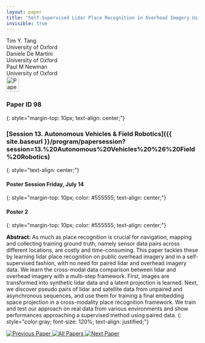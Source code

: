 ```yaml
---
layout: paper
title: "Self-Supervised Lidar Place Recognition in Overhead Imagery Using Unpaired Data"
invisible: true
---
```

<div class="paper-authors">
<div class="paper-author-box">
    <div class="paper-author-name">Tim Y. Tang</div>
    <div class="paper-author-uni">University of Oxford</div>
</div>
<div class="paper-author-box">
    <div class="paper-author-name">Daniele De Martini</div>
    <div class="paper-author-uni">University of Oxford</div>
</div>
<div class="paper-author-box">
    <div class="paper-author-name">Paul M Newman</div>
    <div class="paper-author-uni">University of Oxford</div>
</div>

</div><div class="paper-pdf">
<div> <a href="http://www.roboticsproceedings.org/rss19/p098.pdf"><img src="{{ site.baseurl }}/images/paper_link.png" alt="Paper Website" width = "33"  height = "40"/></a> </div>
</div>

### Paper ID 98
{: style="margin-top: 10px; text-align: center;"}

### [Session 13. Autonomous Vehicles & Field Robotics]({{ site.baseurl }}/program/papersession?session=13.%20Autonomous%20Vehicles%20%26%20Field%20Robotics)
{: style="text-align: center;"}

#### Poster Session Friday, July 14
{: style="margin-top: 10px; color: #555555; text-align: center;"}

#### Poster 2
{: style="margin-top: 10px; color: #555555; text-align: center;"}

<b style="color: black;">Abstract: </b>As much as place recognition is crucial for navigation, mapping and collecting training ground truth, namely sensor data pairs across different locations, are costly and time-consuming.
This paper tackles these by learning lidar place recognition on public overhead imagery and in a self-supervised fashion, with no need for paired lidar and overhead imagery data.
We learn the cross-modal data comparison between lidar and overhead imagery with a multi-step framework.
First, images are transformed into synthetic lidar data and a latent projection is learned.
Next, we discover pseudo pairs of lidar and satellite data from unpaired and asynchronous sequences, and use them for training a final embedding space projection in a cross-modality place recognition framework.
We train and test our approach on real data from various environments and show performances approaching a supervised method using paired data.
{: style="color:gray; font-size: 120%; text-align: justified;"}


<div class="paper-menu">
<a href="{{ site.baseurl }}/program/papers/097/"> <img src="{{ site.baseurl }}/images/previous_paper_icon.png" alt="Previous Paper" title="Previous Paper"/> </a>
<a href="{{ site.baseurl }}/program/papers"><img src="{{ site.baseurl }}/images/overview_icon.png" alt="All Papers" title="All Papers"/> </a>
<a href="{{ site.baseurl }}/program/papers/099/"> <img src="{{ site.baseurl }}/images/next_paper_icon.png" alt="Next Paper" title="Next Paper"/> </a>

</div>
